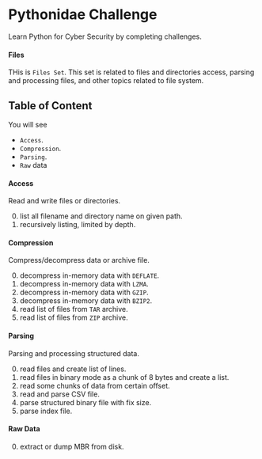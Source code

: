 # Pythonidae Challenge

Learn Python for Cyber Security by completing challenges.

#### Files

THis is `Files Set`. This set is related to files and directories access, parsing and processing files, and other topics related to file system.

## Table of Content

You will see

- `Access`.
- `Compression`.
- `Parsing`.
- `Raw` data

#### Access

Read and write files or directories.

0. list all filename and directory name on given path.
1. recursively listing, limited by depth.

#### Compression

Compress/decompress data or archive file.

0. decompress in-memory data with `DEFLATE`.
1. decompress in-memory data with `LZMA`.
2. decompress in-memory data with `GZIP`.
3. decompress in-memory data with `BZIP2`.
4. read list of files from `TAR` archive.
5. read list of files from `ZIP` archive.

#### Parsing

Parsing and processing structured data.

0. read files and create list of lines.
1. read files in binary mode as a chunk of 8 bytes and create a list.
2. read some chunks of data from certain offset.
3. read and parse CSV file.
4. parse structured binary file with fix size. 
5. parse index file.

#### Raw Data

0. extract or dump MBR from disk.